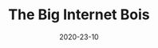---
layout: article
title: The Big Internet Bois
date: 2020-23-10
coverPhoto: ../../../contents/images/2020/10/Internet_Bois.png
---